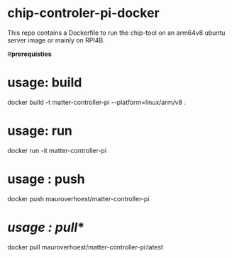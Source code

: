 # chip-controler-pi-docker
This repo contains a Dockerfile to run the chip-tool on an arm64v8 ubuntu server image or mainly on RPI4B.



#**prerequisties**



# **usage: build**
docker build -t matter-controller-pi --platform=linux/arm/v8 .


# **usage: run**
docker run -it matter-controller-pi

# **usage : push**
docker push mauroverhoest/matter-controller-pi

#  *usage : pull**
docker pull mauroverhoest/matter-controller-pi:latest
